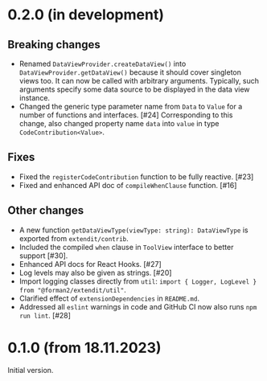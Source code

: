 # 0.2.0 (in development)

## Breaking changes

* Renamed `DataViewProvider.createDataView()` into
  `DataViewProvider.getDataView()` because it should cover singleton views too.
  It can now be called with arbitrary arguments. Typically, such arguments 
  specify some data source to be displayed in the data view instance.
* Changed the generic type parameter name from `Data` to `Value` for a 
  number of functions and interfaces. [#24]
  Corresponding to this change, also changed property name `data`
  into `value` in type `CodeContribution<Value>`.

## Fixes

* Fixed the `registerCodeContribution` function to be fully reactive. [#23]
* Fixed and enhanced API doc of `compileWhenClause` function. [#16]

## Other changes

* A new function `getDataViewType(viewType: string): DataViewType`
  is exported from `extendit/contrib`.
* Included the compiled `when` clause in `ToolView` interface to better 
  support [#30].
* Enhanced API docs for React Hooks. [#27]
* Log levels may also be given as strings. [#20]
* Import logging classes directly from `util`:
  `import { Logger, LogLevel } from "@forman2/extendit/util"`.
* Clarified effect of `extensionDependencies` in `README.md`.
* Addressed all `eslint` warnings in code and GitHub CI now also
  runs `npm run lint`. [#28]


# 0.1.0 (from 18.11.2023)

Initial version.

